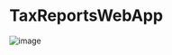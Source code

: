 # TaxReportsWebApp

![image](https://user-images.githubusercontent.com/99007479/236971172-85bcc2f3-3703-4202-96d1-b58ee5b8a1a5.png)
